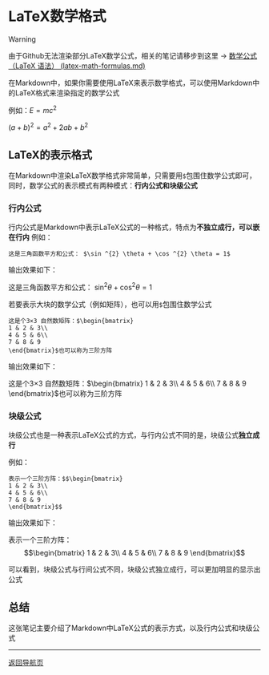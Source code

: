 # LaTeX数学格式

> [!WARNING]
> 由于Github无法渲染部分LaTeX数学公式，相关的笔记请移步到这里 -> [数学公式（LaTeX 语法） (latex-math-formulas.md)](PDF/latex-math-formulas.pdf)

在Markdown中，如果你需要使用LaTeX来表示数学格式，可以使用Markdown中的LaTeX格式来渲染指定的数学公式

例如：$E = mc^2$

$(a+b)^2 = a^2 + 2ab + b^2$

## LaTeX的表示格式
在Markdown中渲染LaTeX数学格式非常简单，只需要用`$`包围住数学公式即可，同时，数学公式的表示模式有两种模式：**行内公式和块级公式**

### 行内公式
行内公式是Markdown中表示LaTeX公式的一种格式，特点为**不独立成行，可以嵌在行内**
例如：

```
这是三角函数平方和公式： $\sin ^{2} \theta + \cos ^{2} \theta = 1$
```
输出效果如下：

这是三角函数平方和公式： $\sin ^{2} \theta + \cos ^{2} \theta = 1$

若要表示大块的数学公式（例如矩阵），也可以用`$`包围住数学公式

```
这是个3×3 自然数矩阵：$\begin{bmatrix}
1 & 2 & 3\\
4 & 5 & 6\\
7 & 8 & 9
\end{bmatrix}$也可以称为三阶方阵
```
输出效果如下：

这是个3×3 自然数矩阵：$\begin{bmatrix}
1 & 2 & 3\\
4 & 5 & 6\\
7 & 8 & 9
\end{bmatrix}$也可以称为三阶方阵

### 块级公式
块级公式也是一种表示LaTeX公式的方式，与行内公式不同的是，块级公式**独立成行**

例如：

```
表示一个三阶方阵：$$\begin{bmatrix}
1 & 2 & 3\\
4 & 5 & 6\\
7 & 8 & 9
\end{bmatrix}$$
```

输出效果如下：

表示一个三阶方阵：$$\begin{bmatrix}
1 & 2 & 3\\
4 & 5 & 6\\
7 & 8 & 9
\end{bmatrix}$$

可以看到，块级公式与行间公式不同，块级公式独立成行，可以更加明显的显示出公式

## 总结
这张笔记主要介绍了Markdown中LaTeX公式的表示方式，以及行内公式和块级公式

---
[返回导航页](index.md)
